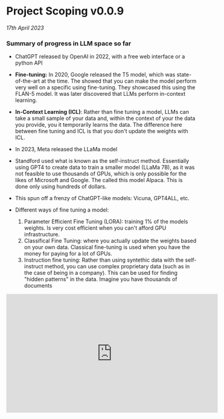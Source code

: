 # Project Scoping v0.0.9

*17th April 2023*

### Summary of progress in LLM space so far

- ChatGPT released by OpenAI in 2022, with a free web interface or a python API
- **Fine-tuning:** In 2020, Google released the T5 model, which was state-of-the-art at the time. The showed that you can make the model perform very well on a specific using fine-tuning. They showcased this using the FLAN-5 model. It was later discovered that LLMs perform in-context learning. 
- **In-Context Learning (ICL)**: Rather than fine tuning a model, LLMs can take a small sample of your data and, within the context of your the data you provide, you it temporarily learns the data. The difference here between fine tuning and ICL is that you don't update the weights with ICL. 

- In 2023, Meta released the LLaMa model 
- Standford used what is known as the self-instruct method. Essentially using GPT4 to create data to train a smaller model (LLaMa 7B), as it was not feasible to use thousands of GPUs, which is only possible for the likes of Microsoft and Google. The called this model Alpaca. This is done only using hundreds of dollars.
- This spun off a frenzy of ChatGPT-like models: Vicuna, GPT4ALL, etc.
- Different ways of fine tuning a model:
    1. Parameter Efficient Fine Tuning (LORA): training 1% of the models weights. Is very cost efficient when you can't afford GPU infrastructure.
    2. Classifical Fine Tuning: where you actually update the weights based on your own data. Classical fine-tuning is used when you have the money for paying for a lot of GPUs. 
    3. Instruction fine tuning: Rather than using syntethic data with the self-instruct method, you can use complex proprietary data (such as in the case of being in a company). This can be used for finding "hidden patterns" in the data. Imagine you have thousands of documents
    


<center>
<iframe width="560" height="315" src="https://www.youtube.com/embed/qu-vXAFUpLE" title="YouTube video player" frameborder="0" allow="accelerometer; autoplay; clipboard-write; encrypted-media; gyroscope; picture-in-picture; web-share" allowfullscreen></iframe>
</center>
